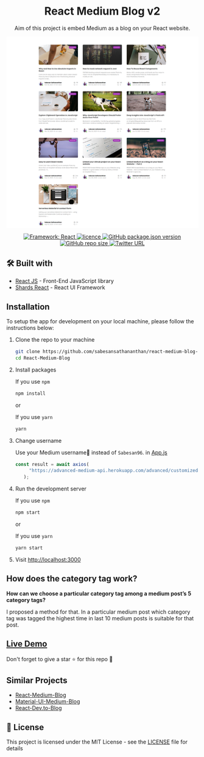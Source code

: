 <h1 align='center'>React Medium Blog v2</h1>

<p align="center">
Aim of this project is embed Medium as a blog on your React website.
</p>
<img alt="UI" src="./docs/screenhot.png"  align='center'/>
<br />
<p align="center">
   <a href="https://github.com/sabesansathananthan/react-medium-blog-v2">
      <img alt="Framework: React" src="https://badges.aleen42.com/src/react.svg" />
    </a><a href="https://github.com/sabesansathananthan/react-medium-blog-v2/blob/main/.github/LICENSE">
      <img alt="licence" src="https://img.shields.io/github/license/sabesansathananthan/react-medium-blog-v2" />
    </a><a href="https://github.com/sabesansathananthan/react-medium-blog-v2">
      <img alt="GitHub package.json version" src="https://img.shields.io/github/package-json/v/sabesansathananthan/react-medium-blog-v2" />
    </a><a href="https://github.com/sabesansathananthan/react-medium-blog-v2">
      <img alt="GitHub repo size" src="https://img.shields.io/github/repo-size/sabesansathananthan/react-medium-blog-v2?color=ff69b4" />
    </a><a href="https://twitter.com/intent/tweet?text=Wow,%20I%20used%20React-medium-blog.%20That%20is%20excellent.%20Thank%20you%20@TheSabesan">
      <img alt="Twitter URL" src="https://img.shields.io/twitter/url?style=social&url=https%3A%2F%2Ftwitter.com%2FTheSabesan" />
    </a>
      
</p>

## 🛠️ Built with

- [React JS](https://reactjs.org/) - Front-End JavaScript library
- [Shards React](https://designrevision.com/docs/shards-react/getting-started) - React UI Framework

## Installation

To setup the app for development on your local machine, please follow the instructions below:

1. Clone the repo to your machine

   ```bash
   git clone https://github.com/sabesansathananthan/react-medium-blog-v2.git
   cd React-Medium-Blog
   ```

2. Install packages

   If you use `npm`

   ```bash
   npm install
   ```

   or

   If you use `yarn`

   ```bash
   yarn
   ```

3. Change username

   Use your Medium username👤 instead of `Sabesan96`. in [App.js](./src/App.js)

   ```JavaScript
   const result = await axios(
        "https://advanced-medium-api.herokuapp.com/advanced/customized/user/sabesan96"
      );
   ```

4. Run the development server

   If you use `npm`

   ```bash
   npm start
   ```

   or

   If you use `yarn`

   ```bash
   yarn start
   ```

5. Visit <http://localhost:3000>
   <br />

## How does the category tag work?

**How can we choose a particular category tag among a medium post’s 5 category tags?**

I proposed a method for that. In a particular medium post which category tag was tagged the highest time in last 10 medium posts is suitable for that post.
<br />

## [Live Demo](https://react-medium-blog.web.app/)

Don't forget to give a star :star: for this repo :slightly_smiling_face:

## Similar Projects

- [React-Medium-Blog](https://github.com/sabesansathananthan/React-Medium-Blog)
- [Material-UI-Medium-Blog](https://github.com/sabesansathananthan/material-ui-medium-blog)
- [React-Dev.to-Blog](https://github.com/sabesansathananthan/react-dev.to-blog)

## 📄 License

This project is licensed under the MIT License - see the [LICENSE](./.github/LICENSE) file for details
